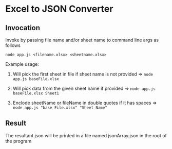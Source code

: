 # Excel to JSON Converter

## Invocation 

Invoke by passing file name and/or sheet name to command line args as follows

`node app.js <filename.xlsx> <sheetname.xlsx>`

Example usage: 

1. Will pick the first sheet in file if sheet name is not provided => `node app.js baseFile.xlsx`

2. Will pick data from the given sheet name if provided => `node app.js baseFile.xlsx Sheet1`

3. Enclode sheetName or fileName in double quotes if it has spaces => `node app.js "base File.xlsx" "Sheet Name"`

## Result

The resultant json will be printed in a file named jsonArray.json in the root of the program